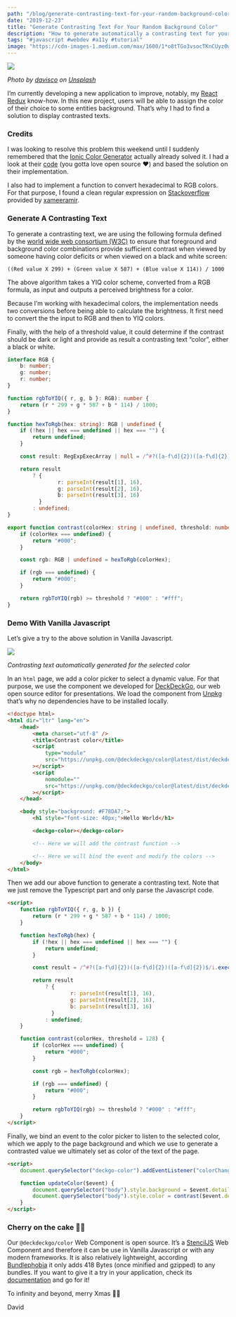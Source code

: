 ```yaml
---
path: "/blog/generate-contrasting-text-for-your-random-background-color"
date: "2019-12-23"
title: "Generate Contrasting Text For Your Random Background Color"
description: "How to generate automatically a contrasting text for your random background color in Javascript."
tags: "#javascript #webdev #a11y #tutorial"
image: "https://cdn-images-1.medium.com/max/1600/1*o8tTGo3vsocTKnCUyz0wHA.jpeg"
---
```


![](https://cdn-images-1.medium.com/max/1600/1*o8tTGo3vsocTKnCUyz0wHA.jpeg)

_Photo by [davisco](https://unsplash.com/@codytdavis?utm_source=unsplash&utm_medium=referral&utm_content=creditCopyText) on [Unsplash](https://unsplash.com/?utm_source=unsplash&utm_medium=referral&utm_content=creditCopyText)_

I’m currently developing a new application to improve, notably, my [React Redux](https://react-redux.js.org) know-how. In this new project, users will be able to assign the color of their choice to some entities background. That’s why I had to find a solution to display contrasted texts.

### Credits

I was looking to resolve this problem this weekend until I suddenly remembered that the [Ionic Color Generator](https://ionicframework.com/docs/theming/colors) actually already solved it. I had a look at their [code](https://github.com/ionic-team/ionic-docs/blob/master/src/components/color-gen/color.ts) (you gotta love open source ❤️) and based the solution on their implementation.

I also had to implement a function to convert hexadecimal to RGB colors. For that purpose, I found a clean regular expression on [Stackoverflow](https://stackoverflow.com/a/5624139/5404186) provided by [xameeramir](https://stackoverflow.com/users/2404470/xameeramir).

### Generate A Contrasting Text

To generate a contrasting text, we are using the following formula defined by the [world wide web consortium (W3C)](http://www.w3.org/WAI/ER/WD-AERT/#color-contrast) to ensure that foreground and background color combinations provide sufficient contrast when viewed by someone having color deficits or when viewed on a black and white screen:

```
((Red value X 299) + (Green value X 587) + (Blue value X 114)) / 1000
```

The above algorithm takes a YIQ color scheme, converted from a RGB formula, as input and outputs a perceived brightness for a color.

Because I’m working with hexadecimal colors, the implementation needs two conversions before being able to calculate the brightness. It first need to convert the the input to RGB and then to YIQ colors.

Finally, with the help of a threshold value, it could determine if the contrast should be dark or light and provide as result a contrasting text “color”, either a black or white.

```typescript
interface RGB {
	b: number;
	g: number;
	r: number;
}

function rgbToYIQ({ r, g, b }: RGB): number {
	return (r * 299 + g * 587 + b * 114) / 1000;
}

function hexToRgb(hex: string): RGB | undefined {
	if (!hex || hex === undefined || hex === "") {
		return undefined;
	}

	const result: RegExpExecArray | null = /^#?([a-f\d]{2})([a-f\d]{2})([a-f\d]{2})$/i.exec(hex);

	return result
		? {
				r: parseInt(result[1], 16),
				g: parseInt(result[2], 16),
				b: parseInt(result[3], 16)
		  }
		: undefined;
}

export function contrast(colorHex: string | undefined, threshold: number = 128): string {
	if (colorHex === undefined) {
		return "#000";
	}

	const rgb: RGB | undefined = hexToRgb(colorHex);

	if (rgb === undefined) {
		return "#000";
	}

	return rgbToYIQ(rgb) >= threshold ? "#000" : "#fff";
}
```

### Demo With Vanilla Javascript

Let’s give a try to the above solution in Vanilla Javascript.

![](https://cdn-images-1.medium.com/max/1600/1*33JQbJ-KqGrry-VIXHZbMA.gif)

_Contrasting text automatically generated for the selected color_

In an `html` page, we add a color picker to select a dynamic value. For that purpose, we use the component we developed for [DeckDeckGo](https://deckdeckgo.com), our web open source editor for presentations. We load the component from [Unpkg](https://unpkg.com) that’s why no dependencies have to be installed locally.

```html
<!doctype html>
<html dir="ltr" lang="en">
	<head>
		<meta charset="utf-8" />
		<title>Contrast color</title>
		<script
			type="module"
			src="https://unpkg.com/@deckdeckgo/color@latest/dist/deckdeckgo-color/deckdeckgo-color.esm.js"
		></script>
		<script
			nomodule=""
			src="https://unpkg.com/@deckdeckgo/color@latest/dist/deckdeckgo-color/deckdeckgo-color.js"
		></script>
	</head>

	<body style="background: #F78DA7;">
		<h1 style="font-size: 40px;">Hello World</h1>

		<deckgo-color></deckgo-color>

		<!-- Here we will add the contrast function -->

		<!-- Here we will bind the event and modify the colors -->
	</body>
</html>
```

Then we add our above function to generate a contrasting text. Note that we just remove the Typescript part and only parse the Javascript code.

```html
<script>
	function rgbToYIQ({ r, g, b }) {
		return (r * 299 + g * 587 + b * 114) / 1000;
	}

	function hexToRgb(hex) {
		if (!hex || hex === undefined || hex === "") {
			return undefined;
		}

		const result = /^#?([a-f\d]{2})([a-f\d]{2})([a-f\d]{2})$/i.exec(hex);

		return result
			? {
					r: parseInt(result[1], 16),
					g: parseInt(result[2], 16),
					b: parseInt(result[3], 16)
			  }
			: undefined;
	}

	function contrast(colorHex, threshold = 128) {
		if (colorHex === undefined) {
			return "#000";
		}

		const rgb = hexToRgb(colorHex);

		if (rgb === undefined) {
			return "#000";
		}

		return rgbToYIQ(rgb) >= threshold ? "#000" : "#fff";
	}
</script>
```

Finally, we bind an event to the color picker to listen to the selected color, which we apply to the page background and which we use to generate a contrasted value we ultimately set as color of the text of the page.

```html
<script>
	document.querySelector("deckgo-color").addEventListener("colorChange", updateColor, true);

	function updateColor($event) {
		document.querySelector("body").style.background = $event.detail.hex;
		document.querySelector("body").style.color = contrast($event.detail.hex);
	}
</script>
```

### Cherry on the cake 🍒🎂

Our `@deckdeckgo/color` Web Component is open source. It’s a [StencilJS](https://stenciljs.com) Web Component and therefore it can be use in Vanilla Javascript or with any modern frameworks. It is also relatively lightweight, according [Bundlephobia](https://bundlephobia.com/result?p=@deckdeckgo/color@1.0.0-rc.3-2) it only adds 418 Bytes (once minified and gzipped) to any bundles. If you want to give it a try in your application, check its [documentation](https://docs.deckdeckgo.com/components/color) and go for it!

To infinity and beyond, merry Xmas 🎄🚀

David
